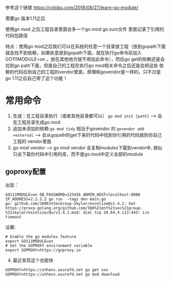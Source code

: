 参考这个链接 https://colobu.com/2018/08/27/learn-go-module/

需要go 版本1.11之后

使用go mod 之后工程目录里面会多一个go.mod go.sum文件 里面记录了引用的代码包路径

特点：使用go mod之后我们可以在系统的任意一个目录放工程（放到gopath下面就会找不到依赖，如果执意放到gopath下面，就在执行go命令前加入GO111MODULE=on ，放在其他地方就不用加此命令），然后go get的依赖还是会拉到go path下面，但是自己的工程在执行go mod相关命令之后还是会把这些
依赖的代码拉到自己的工程的vendor里面，原理和govendor是一样的，只不过是go 1.11之后自己带了这个功能！
# 常用命令
1. 生成：在工程目录执行（或者其他目录都可以） `go mod init [path]` --> 会在工程目录生成go.mod  
2. 追加未添加的依赖:`go mod tidy` 相当于govendor 的  `govendor add +external`  --> 会从gopath的get下来的代码中找到你引用的代码放到你自己工程的
vendor里面
3. go mod vendor --> go mod vendor 会复制modules下载到vendor中, 貌似只会下载你代码中引用的库，而不是go.mod中定义全部的module

## goproxy配置 
出现：
```
GO111MODULE=on DB_PASSWORD=123456 ADMIN_HOST=localhost:8080  IP_ADDRESS=2.2.2.2 go run  -tags dev main.go
go: github.com/360EntSecGroup-Skylar/excelize@v1.4.1: Get https://proxy.golang.org/github.com/360%21ent%21sec%21group-%21skylar/excelize/@v/v1.4.1.mod: dial tcp 34.64.4.113:443: i/o timeout
```
设置:
```
# Enable the go modules feature
export GO111MODULE=on
# Set the GOPROXY environment variable
export GOPROXY=https://goproxy.io
```
4. 最近发现这个也挺快
```
GOPROXY=https://athens.azurefd.net go get xxx
GOPROXY=https://athens.azurefd.net go mod download
```
